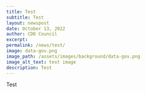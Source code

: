 ```yaml
---
title: Test
subtitle: Test
layout: newspost
date: October 13, 2022
author: CDO Council
excerpt: 
permalink: /news/test/
image: data-gov.png
image_path: /assets/images/background/data-gov.png
image_alt_text: test image
description: Test 
---
```

Test